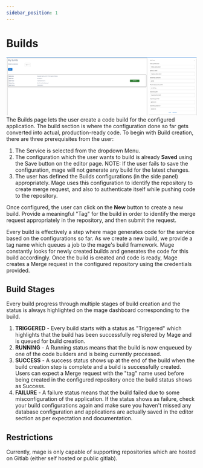 ```yaml
---
sidebar_position: 1
---
```


# Builds
![Builds Page](/img/builds/page.png)
The Builds page lets the user create a code build for the configured application. The build section is where the configuration done so far gets converted into actual, production-ready code.
To begin with Build creation, there are three prerequisites from the user:
1. The Service is selected from the dropdown Menu.
2. The configuration which the user wants to build is already **Saved** using the Save button on the editor page. 
NOTE: If the user fails to save the configuration, mage will not generate any build for the latest changes.
3. The user has defined the Builds configurations (in the side panel) appropriately. Mage uses this configuration to identify the repository to create merge request, and also to authenticate itself while pushing code to the repository.

Once configured, the user can click on the **New** button to create a new build. Provide a meaningful "Tag" for the build in order to identify the merge request appropriately in the repository, and then submit the request.

Every build is effectively a step where mage generates code for the service based on the configurations so far. As we create a new build, we provide a tag name which queues a job to the mage's build framework. Mage constantly looks for newly created builds and generates the code for this build accordingly. Once the build is created and code is ready, Mage creates a Merge request in the configured repository using the credentials provided.

## Build Stages
Every build progress through multiple stages of build creation and the status is always highlighted on the mage dashboard corresponding to the build.
1. **TRIGGERED** - Every build starts with a status as "Triggered" which highlights that the build has been successfully registered by Mage and is queued for build creation.
2. **RUNNING** - A Running status means that the build is now enqueued by one of the code builders and is being currently processed.
3. **SUCCESS** - A success status shows up at the end of the build when the build creation step is complete and a build is successfully created. Users can expect a Merge request with the "tag" name used before being created in the configured repository once the build status shows as Success.
4. **FAILURE** - A failure status means that the build failed due to some misconfiguration of the application. If the status shows as failure, check your build configurations again and make sure you haven't missed any database configuration and applications are actually saved in the editor section as per expectation and documentation.

## Restrictions
Currently, mage is only capable of supporting repositories which are hosted on Gitlab (either self hosted or public gitlab).
